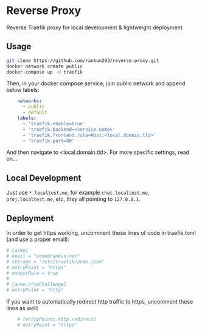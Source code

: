 # Reverse Proxy

Reverse Traefik proxy for local development & lightweight deployment

## Usage

```bash
git clone https://github.com/rankun203/reverse-proxy.git
docker network create public
docker-compose up -d traefik
```

Then, in your docker compose service, join public network and append below labels:

```yml
    networks:
      - public
      - default
    labels:
      - 'traefik.enable=true'
      - 'traefik.backend=<service-name>'
      - 'traefik.frontend.rule=Host:<local.domain.tld>'
      - 'traefik.port=80'
```

And then navigate to <local.domain.tld>. For more specific settings, read on...

## Local Development

Just use `*.localtest.me`, for example `chat.localtest.me`, `proj.localtest.me`, etc, they all pointing to `127.0.0.1`.

## Deployment

In order to get https working, uncomment these lines of code in traefik.toml (and use a proper email):

```toml
# [acme]
# email = "acme@rankun.net"
# storage = "/etc/traefik/acme.json"
# entryPoint = "https"
# onHostRule = true
# 
# [acme.httpChallenge]
# entryPoint = "http"
```

If you want to automatically redirect http traffic to https, uncomment these lines as well:

```toml
    # [entryPoints.http.redirect]
    # entryPoint = "https"
```
